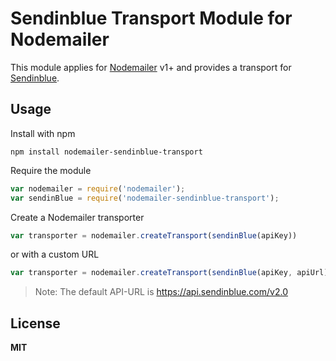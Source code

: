# Sendinblue Transport Module for Nodemailer

This module applies for [Nodemailer](http://www.nodemailer.com/) v1+ and provides a transport for [Sendinblue](https://www.sendinblue.com).

## Usage

Install with npm

    npm install nodemailer-sendinblue-transport

Require the module

```javascript
var nodemailer = require('nodemailer');
var sendinBlue = require('nodemailer-sendinblue-transport');
```

Create a Nodemailer transporter

```javascript
var transporter = nodemailer.createTransport(sendinBlue(apiKey))
```

or with a custom URL

```javascript
var transporter = nodemailer.createTransport(sendinBlue(apiKey, apiUrl))
```

> Note: The default API-URL is https://api.sendinblue.com/v2.0

## License

**MIT**
